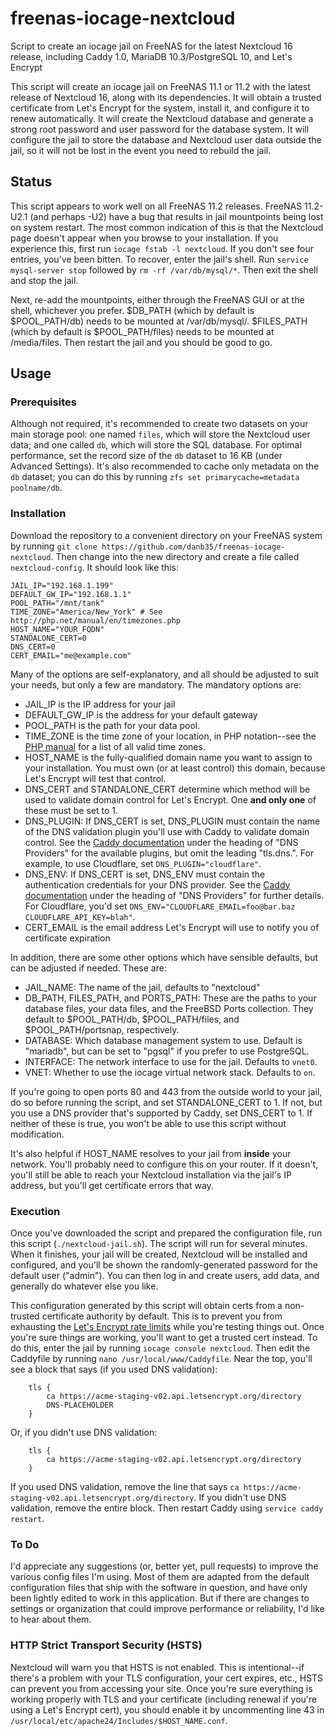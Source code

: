 # freenas-iocage-nextcloud
Script to create an iocage jail on FreeNAS for the latest Nextcloud 16 release, including Caddy 1.0, MariaDB 10.3/PostgreSQL 10, and Let's Encrypt

This script will create an iocage jail on FreeNAS 11.1 or 11.2 with the latest release of Nextcloud 16, along with its dependencies.  It will obtain a trusted certificate from Let's Encrypt for the system, install it, and configure it to renew automatically.  It will create the Nextcloud database and generate a strong root password and user password for the database system.  It will configure the jail to store the database and Nextcloud user data outside the jail, so it will not be lost in the event you need to rebuild the jail.

## Status
This script appears to work well on all FreeNAS 11.2 releases.  FreeNAS 11.2-U2.1 (and perhaps -U2) have a bug that results in jail mountpoints being lost on system restart.  The most common indication of this is that the Nextcloud page doesn't appear when you browse to your installation.  If you experience this, first run `iocage fstab -l nextcloud`.  If you don't see four entries, you've been bitten.  To recover, enter the jail's shell.  Run `service mysql-server stop` followed by `rm -rf /var/db/mysql/*`.  Then exit the shell and stop the jail.

Next, re-add the mountpoints, either through the FreeNAS GUI or at the shell, whichever you prefer.  $DB_PATH (which by default is $POOL_PATH/db) needs to be mounted at /var/db/mysql/.  $FILES_PATH (which by default is $POOL_PATH/files) needs to be mounted at /media/files.  Then restart the jail and you should be good to go.

## Usage

### Prerequisites
Although not required, it's recommended to create two datasets on your main storage pool: one named `files`, which will store the Nextcloud user data; and one called `db`, which will store the SQL database.  For optimal performance, set the record size of the `db` dataset to 16 KB (under Advanced Settings).  It's also recommended to cache only metadata on the `db` dataset; you can do this by running `zfs set primarycache=metadata poolname/db`.

### Installation
Download the repository to a convenient directory on your FreeNAS system by running `git clone https://github.com/danb35/freenas-iocage-nextcloud`.  Then change into the new directory and create a file called `nextcloud-config`.  It should look like this:
```
JAIL_IP="192.168.1.199"
DEFAULT_GW_IP="192.168.1.1"
POOL_PATH="/mnt/tank"
TIME_ZONE="America/New_York" # See http://php.net/manual/en/timezones.php
HOST_NAME="YOUR_FQDN"
STANDALONE_CERT=0
DNS_CERT=0
CERT_EMAIL="me@example.com"
```
Many of the options are self-explanatory, and all should be adjusted to suit your needs, but only a few are mandatory.  The mandatory options are:

* JAIL_IP is the IP address for your jail
* DEFAULT_GW_IP is the address for your default gateway
* POOL_PATH is the path for your data pool.
* TIME_ZONE is the time zone of your location, in PHP notation--see the [PHP manual](http://php.net/manual/en/timezones.php) for a list of all valid time zones.
* HOST_NAME is the fully-qualified domain name you want to assign to your installation.  You must own (or at least control) this domain, because Let's Encrypt will test that control.
* DNS_CERT and STANDALONE_CERT determine which method will be used to validate domain control for Let's Encrypt.  One **and only one** of these must be set to 1.
* DNS_PLUGIN: If DNS_CERT is set, DNS_PLUGIN must contain the name of the DNS validation plugin you'll use with Caddy to validate domain control.  See the [Caddy documentation](https://caddyserver.com/docs) under the heading of "DNS Providers" for the available plugins, but omit the leading "tls.dns.".  For example, to use Cloudflare, set `DNS_PLUGIN="cloudflare"`.
* DNS_ENV: If DNS_CERT is set, DNS_ENV must contain the authentication credentials for your DNS provider.  See the [Caddy documentation](https://caddyserver.com/docs) under the heading of "DNS Providers" for further details.  For Cloudflare, you'd set `DNS_ENV="CLOUDFLARE_EMAIL=foo@bar.baz CLOUDFLARE_API_KEY=blah"`.
* CERT_EMAIL is the email address Let's Encrypt will use to notify you of certificate expiration
 
In addition, there are some other options which have sensible defaults, but can be adjusted if needed.  These are:

* JAIL_NAME: The name of the jail, defaults to "nextcloud"
* DB_PATH, FILES_PATH, and PORTS_PATH: These are the paths to your database files, your data files, and the FreeBSD Ports collection.  They default to $POOL_PATH/db, $POOL_PATH/files, and $POOL_PATH/portsnap, respectively.
* DATABASE: Which database management system to use.  Default is "mariadb", but can be set to "pgsql" if you prefer to use PostgreSQL.
* INTERFACE: The network interface to use for the jail.  Defaults to `vnet0`.
* VNET: Whether to use the iocage virtual network stack.  Defaults to `on`.

If you're going to open ports 80 and 443 from the outside world to your jail, do so before running the script, and set STANDALONE_CERT to 1.  If not, but you use a DNS provider that's supported by Caddy, set DNS_CERT to 1.  If neither of these is true, you won't be able to use this script without modification.

It's also helpful if HOST_NAME resolves to your jail from **inside** your network.  You'll probably need to configure this on your router.  If it doesn't, you'll still be able to reach your Nextcloud installation via the jail's IP address, but you'll get certificate errors that way.

### Execution
Once you've downloaded the script and prepared the configuration file, run this script (`./nextcloud-jail.sh`).  The script will run for several minutes.  When it finishes, your jail will be created, Nextcloud will be installed and configured, and you'll be shown the randomly-generated password for the default user ("admin").  You can then log in and create users, add data, and generally do whatever else you like.

This configuration generated by this script will obtain certs from a non-trusted certificate authority by default.  This is to prevent you from exhausting the [Let's Encrypt rate limits](https://letsencrypt.org/docs/rate-limits/) while you're testing things out.  Once you're sure things are working, you'll want to get a trusted cert instead.  To do this, enter the jail by running `iocage console nextcloud`.  Then edit the Caddyfile by running `nano /usr/local/www/Caddyfile`.  Near the top, you'll see a block that says (if you used DNS validation):
```
	tls {
		ca https://acme-staging-v02.api.letsencrypt.org/directory
		DNS-PLACEHOLDER
	}
```
Or, if you didn't use DNS validation:
```
	tls {
		ca https://acme-staging-v02.api.letsencrypt.org/directory
	}
```
If you used DNS validation, remove the line that says `ca https://acme-staging-v02.api.letsencrypt.org/directory`.  If you didn't use DNS validation, remove the entire block.  Then restart Caddy using `service caddy restart`.

### To Do
I'd appreciate any suggestions (or, better yet, pull requests) to improve the various config files I'm using.  Most of them are adapted from the default configuration files that ship with the software in question, and have only been lightly edited to work in this application.  But if there are changes to settings or organization that could improve performance or reliability, I'd like to hear about them.

### HTTP Strict Transport Security (HSTS)
Nextcloud will warn you that HSTS is not enabled.  This is intentional--if there's a problem with your TLS configuration, your cert expires, etc., HSTS can prevent you from accessing your site.  Once you're sure everything is working properly with TLS and your certificate (including renewal if you're using a Let's Encrypt cert), you should enable it by uncommenting line 43 in `/usr/local/etc/apache24/Includes/$HOST_NAME.conf`.
